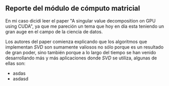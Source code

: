 ## Reporte del módulo de cómputo matricial

En mi caso dicidí leer el paper "A singular value decomposition on GPU using CUDA", ya que me pareción un tema que hoy en día esta teniendo un gran auge en el campo de la ciencia de datos.

Los autores del paper comienza explicando que los algoritmos que implementan *SVD* son sumamente valiosos no sólo porque es un resultado de gran poder, sino también porque a lo largo del tiempo se han venido desarrollando más y más aplicaciones donde *SVD* se utiliza, algunas de ellas son:

- asdas
- asdasd
